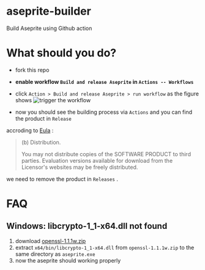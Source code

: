 # aseprite-builder
Build Aseprite using Github action

# What should you do?
- fork this repo
- **enable workflow `Build and release Aseprite` in `Actions -- Workflows`**
- click `Action > Build and release Aseprite > run workflow` as the figure shows
  ![trigger the workflow](https://github.com/user-attachments/assets/5174f407-4daf-4e28-996e-5efb4f8751cb)
  
- now you should see the building process via `Actions` and you can find the product in `Release`

accroding to [Eula](https://github.com/aseprite/aseprite/blob/main/EULA.txt) :

> (b) Distribution.
> 
> You may not distribute copies of the SOFTWARE PRODUCT to third parties. Evaluation versions available for download from the Licensor's websites may be freely distributed.

we need to remove the product in `Releases` .

# FAQ

## Windows: libcrypto-1_1-x64.dll not found
1. download [openssl-1.1.1w.zip](https://download.firedaemon.com/FireDaemon-OpenSSL/openssl-1.1.1w.zip)
2. extract `x64/bin/libcrypto-1_1-x64.dll` from `openssl-1.1.1w.zip` to the same directory as `aseprite.exe`
3. now the aseprite should working properly

